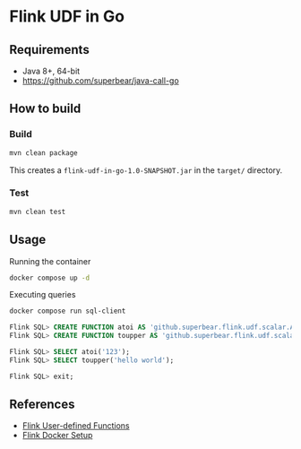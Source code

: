 # Flink UDF in Go

## Requirements
- Java 8+, 64-bit
- https://github.com/superbear/java-call-go

## How to build
### Build
```bash
mvn clean package
```
This creates a `flink-udf-in-go-1.0-SNAPSHOT.jar` in the `target/` directory.

### Test
```bash
mvn clean test
```

## Usage
Running the container
```bash
docker compose up -d
```

Executing queries
```bash
docker compose run sql-client
```
```sql
Flink SQL> CREATE FUNCTION atoi AS 'github.superbear.flink.udf.scalar.Atoi' LANGUAGE JAVA;
Flink SQL> CREATE FUNCTION toupper AS 'github.superbear.flink.udf.scalar.ToUpper' LANGUAGE JAVA;

Flink SQL> SELECT atoi('123');
Flink SQL> SELECT toupper('hello world');

Flink SQL> exit;
```

## References
- [Flink User-defined Functions](https://nightlies.apache.org/flink/flink-docs-master/docs/dev/table/functions/udfs/)
- [Flink Docker Setup](https://nightlies.apache.org/flink/flink-docs-master/docs/deployment/resource-providers/standalone/docker/)
